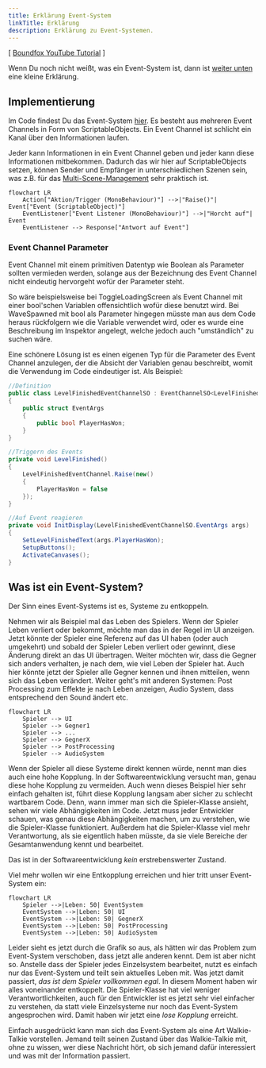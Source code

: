 ```yaml
---
title: Erklärung Event-System
linkTitle: Erklärung
description: Erklärung zu Event-Systemen.
---
```


[ [Boundfox YouTube Tutorial](https://www.youtube.com/watch?v=qqzZZfgtQyU&list=PLxVAs8AY4TgeLrapbKxWAmbfwAbTOaLDc&index=2) ]

Wenn Du noch nicht weißt, was ein Event-System ist, dann ist [weiter unten](#was-ist-ein-event-system) eine kleine Erklärung.

## Implementierung

Im Code findest Du das Event-System [hier](https://github.com/BoundfoxStudios/fairy-tale-defender/tree/develop/FairyTaleDefender/Assets/_Game/Scripts/Runtime/Infrastructure/Events/ScriptableObjects).
Es besteht aus mehreren Event Channels in Form von ScriptableObjects.
Ein Event Channel ist schlicht ein Kanal über den Informationen laufen.

Jeder kann Informationen in ein Event Channel geben und jeder kann diese Informationen mitbekommen.
Dadurch das wir hier auf ScriptableObjects setzen, können Sender und Empfänger in unterschiedlichen Szenen sein, was z.B. für das [Multi-Scene-Management](../../multi-scene-management/) sehr praktisch ist.

```mermaid
flowchart LR
    Action["Aktion/Trigger (MonoBehaviour)"] -->|"Raise()"| Event["Event (ScriptableObject)"]
    EventListener["Event Listener (MonoBehaviour)"] -->|"Horcht auf"| Event
    EventListener --> Response["Antwort auf Event"]
```

### Event Channel Parameter
Event Channel mit einem primitiven Datentyp wie Boolean als Parameter sollten vermieden werden, solange aus der Bezeichnung des Event Channel nicht eindeutig hervorgeht wofür der Parameter steht.

So wäre beispielsweise bei ToggleLoadingScreen als Event Channel mit einer bool'schen Variablen offensichtlich wofür diese benutzt wird.
Bei WaveSpawned mit bool als Parameter hingegen müsste man aus dem Code heraus rückfolgern wie die Variable verwendet wird, oder es wurde eine Beschreibung im Inspektor angelegt, welche jedoch auch "umständlich" zu suchen wäre.

Eine schönere Lösung ist es einen eigenen Typ für die Parameter des Event Channel anzulegen, der die Absicht der Variablen genau beschreibt, womit die Verwendung im Code eindeutiger ist.
Als Beispiel:

```cs
//Definition
public class LevelFinishedEventChannelSO : EventChannelSO<LevelFinishedEventChannelSO.EventArgs>
{
	public struct EventArgs
	{
		public bool PlayerHasWon;
	}
}

//Triggern des Events
private void LevelFinished()
{
	LevelFinishedEventChannel.Raise(new()
    {
        PlayerHasWon = false
    });
}

//Auf Event reagieren
private void InitDisplay(LevelFinishedEventChannelSO.EventArgs args)
{
    SetLevelFinishedText(args.PlayerHasWon);
    SetupButtons();
    ActivateCanvases();
}
```

## Was ist ein Event-System?

Der Sinn eines Event-Systems ist es, Systeme zu entkoppeln.

Nehmen wir als Beispiel mal das Leben des Spielers.
Wenn der Spieler Leben verliert oder bekommt, möchte man das in der Regel im UI anzeigen.
Jetzt könnte der Spieler eine Referenz auf das UI haben (oder auch umgekehrt) und sobald der Spieler Leben verliert oder gewinnt, diese Änderung direkt an das UI übertragen.
Weiter möchten wir, dass die Gegner sich anders verhalten, je nach dem, wie viel Leben der Spieler hat.
Auch hier könnte jetzt der Spieler alle Gegner kennen und ihnen mitteilen, wenn sich das Leben verändert.
Weiter geht's mit anderen Systemen: Post Processing zum Effekte je nach Leben anzeigen, Audio System, dass entsprechend den Sound ändert etc.

```mermaid
flowchart LR
    Spieler --> UI
    Spieler --> Gegner1
    Spieler --> ...
    Spieler --> GegnerX
    Spieler --> PostProcessing
    Spieler --> AudioSystem
```

Wenn der Spieler all diese Systeme direkt kennen würde, nennt man dies auch eine hohe Kopplung. 
In der Softwareentwicklung versucht man, genau diese hohe Kopplung zu vermeiden.
Auch wenn dieses Beispiel hier sehr einfach gehalten ist, führt diese Kopplung langsam aber sicher zu schlecht wartbarem Code.
Denn, wann immer man sich die Spieler-Klasse ansieht, sehen wir viele Abhängigkeiten im Code.
Jetzt muss jeder Entwickler schauen, was genau diese Abhängigkeiten machen, um zu verstehen, wie die Spieler-Klasse funktioniert.
Außerdem hat die Spieler-Klasse viel mehr Verantwortung, als sie eigentlich haben müsste, da sie viele Bereiche der Gesamtanwendung kennt und bearbeitet.

Das ist in der Softwareentwicklung _kein_ erstrebenswerter Zustand.

Viel mehr wollen wir eine Entkopplung erreichen und hier tritt unser Event-System ein:

```mermaid
flowchart LR
    Spieler -->|Leben: 50| EventSystem
    EventSystem -->|Leben: 50| UI
    EventSystem -->|Leben: 50| GegnerX
    EventSystem -->|Leben: 50| PostProcessing
    EventSystem -->|Leben: 50| AudioSystem
```

Leider sieht es jetzt durch die Grafik so aus, als hätten wir das Problem zum Event-System verschoben, dass jetzt alle anderen kennt.
Dem ist aber nicht so.
Anstelle dass der Spieler jedes Einzelsystem bearbeitet, nutzt es einfach nur das Event-System und teilt sein aktuelles Leben mit. 
Was jetzt damit passiert, _das ist dem Spieler vollkommen egal_.
In diesem Moment haben wir alles voneinander entkoppelt.
Die Spieler-Klasse hat viel weniger Verantwortlichkeiten, auch für den Entwickler ist es jetzt sehr viel einfacher zu verstehen, da statt viele Einzelsysteme nur noch das Event-System angesprochen wird.
Damit haben wir jetzt eine _lose Kopplung_ erreicht.

Einfach ausgedrückt kann man sich das Event-System als eine Art Walkie-Talkie vorstellen.
Jemand teilt seinen Zustand über das Walkie-Talkie mit, ohne zu wissen, wer diese Nachricht hört, ob sich jemand dafür interessiert und was mit der Information passiert.
